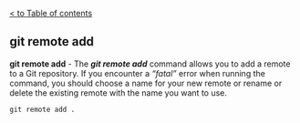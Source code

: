 [< to Table of contents](./readme.md)


## git remote add

**git remote add** -  The ***git remote add*** command allows you to add a remote to a Git repository. If you encounter a _“fatal”_ error when running the command, you should choose a name for your new remote or rename or delete the existing remote with the name you want to use.


```bash=
git remote add .
```